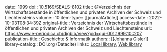 date:: 1999
doi:: 10.5169/SEALS-8102
title:: @Verzeichnis der Wirtschaftsbestände in öffentlichen und privaten Archiven der Schweiz und Liechtensteins
volume:: 10
item-type:: [[journalArticle]]
access-date:: 2022-10-03T08:34:39Z
original-title:: Verzeichnis der Wirtschaftsbestände in öffentlichen und privaten Archiven der Schweiz und Liechtensteins
url:: https://www.e-periodica.ch/digbib/view?pid=gui-001:1999:10::207
publication-title:: Geschichte & Informatik
authors:: [[Johanna Gisler]]
library-catalog:: DOI.org (Datacite)
links:: [Local library](zotero://select/groups/2386895/items/R6HL5KK8), [Web library](https://www.zotero.org/groups/2386895/items/R6HL5KK8)
